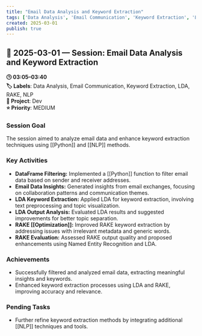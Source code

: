 ```yaml
---
title: "Email Data Analysis and Keyword Extraction"
tags: ['Data Analysis', 'Email Communication', 'Keyword Extraction', 'LDA', 'RAKE', 'NLP']
created: 2025-03-01
publish: true
---
```


## 📅 2025-03-01 — Session: Email Data Analysis and Keyword Extraction

**🕒 03:05–03:40**  
**🏷️ Labels**: Data Analysis, Email Communication, Keyword Extraction, LDA, RAKE, NLP  
**📂 Project**: Dev  
**⭐ Priority**: MEDIUM  


### Session Goal
The session aimed to analyze email data and enhance keyword extraction techniques using [[Python]] and [[NLP]] methods.

### Key Activities
- **DataFrame Filtering:** Implemented a [[Python]] function to filter email data based on sender and receiver addresses.
- **Email Data Insights:** Generated insights from email exchanges, focusing on collaboration patterns and communication themes.
- **LDA Keyword Extraction:** Applied LDA for keyword extraction, involving text preprocessing and topic visualization.
- **LDA Output Analysis:** Evaluated LDA results and suggested improvements for better topic separation.
- **RAKE [[Optimization]]:** Improved RAKE keyword extraction by addressing issues with irrelevant metadata and generic words.
- **RAKE Evaluation:** Assessed RAKE output quality and proposed enhancements using Named Entity Recognition and LDA.

### Achievements
- Successfully filtered and analyzed email data, extracting meaningful insights and keywords.
- Enhanced keyword extraction processes using LDA and RAKE, improving accuracy and relevance.

### Pending Tasks
- Further refine keyword extraction methods by integrating additional [[NLP]] techniques and tools.
